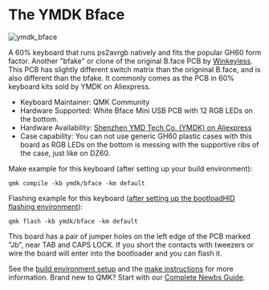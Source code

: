 # The YMDK Bface

![ymdk_bface](https://i.imgur.com/qhFxN0g.jpg)

A 60% keyboard that runs ps2avrgb natively and fits the popular GH60 form factor. Another "bfake" or clone of the original B.face PCB by [Winkeyless](https://winkeyless.kr/product/b-face-x2-pcb/). This PCB has slightly different switch matrix than the origninal B.face, and is also different than the bfake. It commonly comes as the PCB in 60% keyboard kits sold by YMDK on Aliexpress.

* Keyboard Maintainer: QMK Community
* Hardware Supported: White Bface Mini USB PCB with 12 RGB LEDs on the bottom.
* Hardware Availability: [Shenzhen YMD Tech Co. (YMDK) on Aliexpress](https://www.aliexpress.com/item/32799437588.html)
* Case capability: You can not use generic GH60 plastic cases with this board as RGB LEDs on the bottom is messing with the supportive ribs of the case, just like on DZ60.

Make example for this keyboard (after setting up your build environment):

    qmk compile -kb ymdk/bface -km default

Flashing example for this keyboard ([after setting up the bootloadHID flashing environment](https://docs.qmk.fm/#/flashing_bootloadhid)):

    qmk flash -kb ymdk/bface -km default

This board has a pair of jumper holes on the left edge of the PCB marked "Jb", near TAB and CAPS LOCK. If you short the contacts with tweezers or wire the board will enter into the bootloader and you can flash it.

See the [build environment setup](https://docs.qmk.fm/#/getting_started_build_tools) and the [make instructions](https://docs.qmk.fm/#/getting_started_make_guide) for more information. Brand new to QMK? Start with our [Complete Newbs Guide](https://docs.qmk.fm/#/newbs).
